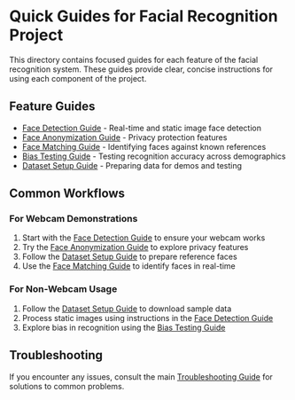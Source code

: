 # Quick Guides for Facial Recognition Project

This directory contains focused guides for each feature of the facial recognition system. These guides provide clear, concise instructions for using each component of the project.

## Feature Guides

- [Face Detection Guide](face_detection.md) - Real-time and static image face detection
- [Face Anonymization Guide](face_anonymization.md) - Privacy protection features
- [Face Matching Guide](face_matching.md) - Identifying faces against known references
- [Bias Testing Guide](bias_testing.md) - Testing recognition accuracy across demographics
- [Dataset Setup Guide](dataset_setup.md) - Preparing data for demos and testing

## Common Workflows

### For Webcam Demonstrations

1. Start with the [Face Detection Guide](face_detection.md) to ensure your webcam works
2. Try the [Face Anonymization Guide](face_anonymization.md) to explore privacy features
3. Follow the [Dataset Setup Guide](dataset_setup.md) to prepare reference faces
4. Use the [Face Matching Guide](face_matching.md) to identify faces in real-time

### For Non-Webcam Usage

1. Follow the [Dataset Setup Guide](dataset_setup.md) to download sample data
2. Process static images using instructions in the [Face Detection Guide](face_detection.md)
3. Explore bias in recognition using the [Bias Testing Guide](bias_testing.md)

## Troubleshooting

If you encounter any issues, consult the main [Troubleshooting Guide](../troubleshooting.md) for solutions to common problems.
